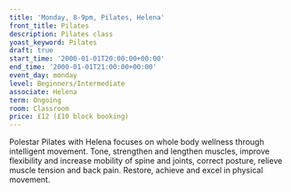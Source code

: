 ```yaml
---
title: 'Monday, 8-9pm, Pilates, Helena'
front_title: Pilates
description: Pilates class
yoast_keyword: Pilates
draft: true
start_time: '2000-01-01T20:00:00+00:00'
end_time: '2000-01-01T21:00:00+00:00'
event_day: monday
level: Beginners/Intermediate
associate: Helena
term: Ongoing
room: Classroom
price: £12 (£10 block booking)
---
```

Polestar Pilates with Helena focuses on whole body wellness through intelligent movement.  Tone, strengthen and lengthen muscles, improve flexibility and increase mobility of spine and joints, correct posture, relieve muscle tension and back pain.  Restore, achieve and excel in physical movement.
